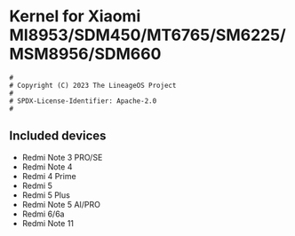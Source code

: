 Kernel for Xiaomi MI8953/SDM450/MT6765/SM6225/MSM8956/SDM660
================================================================

```
#
# Copyright (C) 2023 The LineageOS Project
#
# SPDX-License-Identifier: Apache-2.0
#
```

## Included devices

+ Redmi Note 3 PRO/SE
+ Redmi Note 4 
+ Redmi 4 Prime 
+ Redmi 5
+ Redmi 5 Plus
+ Redmi Note 5 AI/PRO
+ Redmi 6/6a
+ Redmi Note 11

